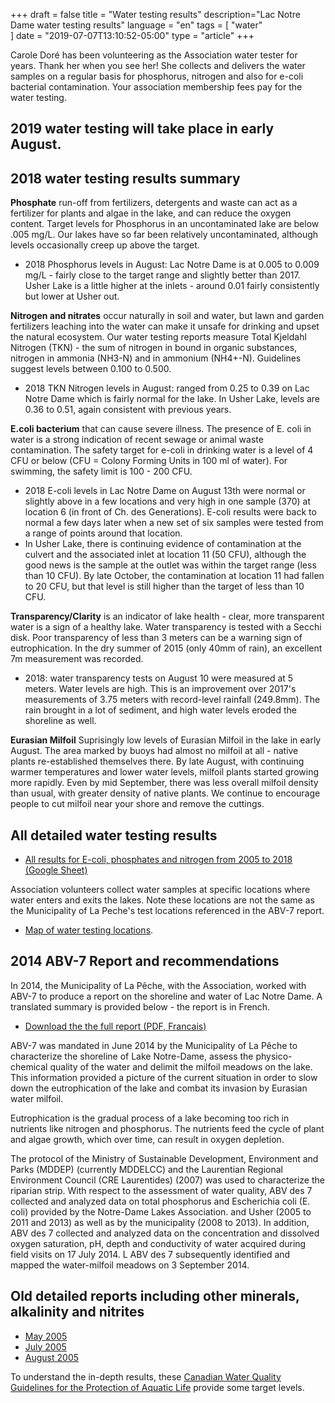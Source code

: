+++
draft = false
title = "Water testing results"
description="Lac Notre Dame water testing results"
language = "en"
tags = [
    "water"   
]
date = "2019-07-07T13:10:52-05:00"
type = "article"
+++
<!-- markdownlint-disable MD033 MD041 MD002 MD026-->

Carole Doré has been volunteering as the Association water tester for years. Thank her when you see her! She collects and delivers the water samples on a regular basis for phosphorus, nitrogen and also for e-coli bacterial contamination. Your association membership fees pay for the water testing.

## 2019 water testing will take place in early August. 

## 2018 water testing results summary

**Phosphate** run-off from fertilizers, detergents and waste can act as a fertilizer for plants and algae in the lake, and can reduce the oxygen content. Target levels for Phosphorus in an uncontaminated lake are below .005 mg/L. Our lakes have so far been relatively uncontaminated, although levels occasionally creep up above the target.  

* 2018 Phosphorus levels in August: Lac Notre Dame is at 0.005 to 0.009 mg/L - fairly close to the target range and slightly better than 2017. Usher Lake is a little higher at the inlets - around 0.01 fairly consistently but lower at Usher out.

**Nitrogen and nitrates** occur naturally in soil and water, but lawn and garden fertilizers leaching into the water can make it unsafe for drinking and upset the natural ecosystem. Our water testing reports measure Total Kjeldahl Nitrogen (TKN) - the sum of nitrogen in bound in organic substances, nitrogen in ammonia (NH3-N) and in ammonium (NH4+-N). Guidelines suggest levels between 0.100 to 0.500.  

* 2018 TKN Nitrogen levels in August: ranged from 0.25 to 0.39 on Lac Notre Dame which is fairly normal for the lake. In Usher Lake, levels are 0.36 to 0.51, again consistent with previous years.

**E.coli bacterium** that can cause severe illness. The presence of E. coli in water is a strong indication of recent sewage or animal waste contamination. The safety target for e-coli in drinking water is a level of 4 CFU or below (CFU = Colony Forming Units in 100 ml of water). For swimming, the safety limit is 100 - 200 CFU.

* 2018 E-coli levels in Lac Notre Dame on August 13th were normal or slightly above in a few locations and very high in one sample (370) at location 6 (in front of Ch. des Generations). E-coli results were back to normal a few days later when a new set of six samples were tested from a range of points around that location.
* In Usher Lake, there is continuing evidence of contamination at the culvert and the associated inlet at location 11 (50 CFU), although the good news is the sample at the outlet was within the target range (less than 10 CFU). By late October, the contamination at location 11 had fallen to 20 CFU, but that level is still higher than the target of less than 10 CFU.

**Transparency/Clarity** is an indicator of lake health - clear, more transparent water is a sign of a healthy lake. Water transparency is tested with a Secchi disk. Poor transparency of less than 3 meters can be a warning sign of eutrophication. In the dry summer of 2015 (only 40mm of rain), an excellent 7m measurement was recorded.

* 2018: water transparency tests on August 10 were measured at 5 meters. Water levels are high. This is an improvement over 2017's measurements of 3.75 meters with record-level rainfall (249.8mm). The rain brought in a lot of sediment, and high water levels eroded the shoreline as well.

**Eurasian Milfoil**
Suprisingly low levels of Eurasian Milfoil in the lake in early August. The area marked by buoys had almost no milfoil at all - native plants re-established themselves there. By late August, with continuing warmer temperatures and lower water levels, milfoil plants started growing more rapidly. Even by mid September, there was less overall milfoil density than usual, with greater density of native plants. We continue to encourage people to cut milfoil near your shore and remove the cuttings.  

## All detailed water testing results

* [All results for E-coli, phosphates and nitrogen from 2005 to 2018 (Google Sheet)](https://docs.google.com/spreadsheets/d/1dqcUzW8GyrQA3oEBX0YPA8-FLrunVLlIszOkUb7S9H4/edit?usp=sharing)

Association volunteers collect water samples at specific locations where water enters and exits the lakes. Note these locations are not the same as the Municipality of La Peche's test locations referenced in the ABV-7 report.  

* [Map of water testing locations](/map/maps/).

## 2014 ABV-7 Report and recommendations

In 2014, the Municipality of La Pêche, with the Association, worked with ABV-7 to produce a report on the shoreline and water of Lac Notre Dame. A translated summary is provided below - the report is in French.

* [Download the the full report (PDF, Francais)](/assets/docs/water/ABV7_Rapport_Lac_Notre_Dame_2014.pdf)

ABV-7 was mandated in June 2014 by the Municipality of La Pêche to characterize the shoreline of Lake Notre-Dame, assess the physico-chemical quality of the water and delimit the milfoil meadows on the lake. This information provided a picture of the current situation in order to slow down the eutrophication of the lake and combat its invasion by Eurasian water milfoil.

Eutrophication is the gradual process of a lake becoming too rich in nutrients like nitrogen and phosphorus. The nutrients feed the cycle of plant and algae growth, which over time, can result in oxygen depletion.

The protocol of the Ministry of Sustainable Development, Environment and Parks (MDDEP) (currently MDDELCC) and the Laurentian Regional Environment Council (CRE Laurentides) (2007) was used to characterize the riparian strip. With respect to the assessment of water quality, ABV des 7 collected and analyzed data on total phosphorus and Escherichia coli (E. coli) provided by the Notre-Dame Lakes Association. and Usher (2005 to 2011 and 2013) as well as by the municipality (2008 to 2013). In addition, ABV des 7 collected and analyzed data on the concentration and dissolved oxygen saturation, pH, depth and conductivity of water acquired during field visits on 17 July 2014. L ABV des 7 subsequently identified and mapped the water-milfoil meadows on 3 September 2014.

## Old detailed reports including other minerals, alkalinity and nitrites

* [May 2005](/assets/docs/water/Water_report_May_05.pdf)
* [July 2005](/assets/docs/water/Water_report_July_05.pdf)
* [August 2005](/assets/docs/water/Water_report_Aug_05.pdf)

To understand the in-depth results, these [Canadian Water Quality Guidelines for the Protection of Aquatic Life](/assets/docs/water/water_quality_guidelines.pdf) provide some target levels.
